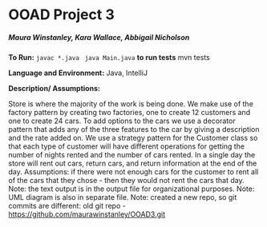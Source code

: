 # OOAD Project 3

##### Maura Winstanley, Kara Wallace, Abbigail Nicholson

**To Run:** `javac *.java ` `java Main.java`
**to run tests** mvn tests

**Language and Environment:** Java, IntelliJ

**Description/ Assumptions:**

Store is where the majority of the work is being done. We make use of the factory pattern by creating two factories, one to create 12 customers and one to create 24 cars. To add options to the cars we use a decorator pattern that adds any of the three features to the car by giving a description and the rate added on. We use a strategy pattern for the Customer class so that each type of customer will have different operations for getting the number of nights rented and the number of cars rented. In a single day the store will rent out cars, return cars, and return information at the end of the day. 
Assumptions: if there were not enough cars for the customer to rent all of the cars that they chose - then they would not rent the cars that day. 
Note: the text output is in the output file for organizational purposes.
Note: UML diagram is also in separate file. 
Note: created a new repo, so git commits are different: old git repo - https://github.com/maurawinstanley/OOAD3.git






